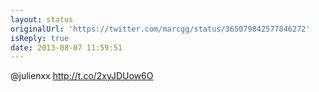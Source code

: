 ```yaml
---
layout: status
originalUrl: 'https://twitter.com/marcgg/status/365079842577846272'
isReply: true
date: 2013-08-07 11:59:51
---
```


@julienxx http://t.co/2xyJDUow6O
